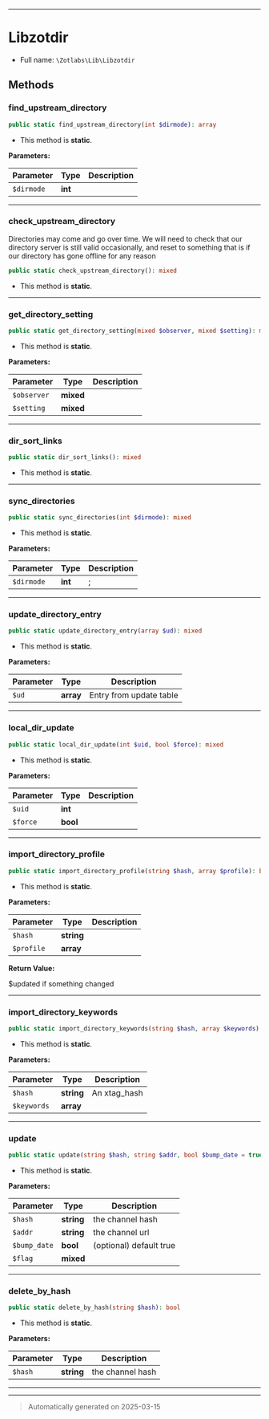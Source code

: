 ***

# Libzotdir





* Full name: `\Zotlabs\Lib\Libzotdir`




## Methods


### find_upstream_directory



```php
public static find_upstream_directory(int $dirmode): array
```



* This method is **static**.




**Parameters:**

| Parameter | Type | Description |
|-----------|------|-------------|
| `$dirmode` | **int** |  |





***

### check_upstream_directory

Directories may come and go over time. We will need to check that our
directory server is still valid occasionally, and reset to something that
is if our directory has gone offline for any reason

```php
public static check_upstream_directory(): mixed
```



* This method is **static**.








***

### get_directory_setting



```php
public static get_directory_setting(mixed $observer, mixed $setting): mixed
```



* This method is **static**.




**Parameters:**

| Parameter | Type | Description |
|-----------|------|-------------|
| `$observer` | **mixed** |  |
| `$setting` | **mixed** |  |





***

### dir_sort_links



```php
public static dir_sort_links(): mixed
```



* This method is **static**.








***

### sync_directories



```php
public static sync_directories(int $dirmode): mixed
```



* This method is **static**.




**Parameters:**

| Parameter | Type | Description |
|-----------|------|-------------|
| `$dirmode` | **int** | ; |





***

### update_directory_entry



```php
public static update_directory_entry(array $ud): mixed
```



* This method is **static**.




**Parameters:**

| Parameter | Type | Description |
|-----------|------|-------------|
| `$ud` | **array** | Entry from update table |





***

### local_dir_update



```php
public static local_dir_update(int $uid, bool $force): mixed
```



* This method is **static**.




**Parameters:**

| Parameter | Type | Description |
|-----------|------|-------------|
| `$uid` | **int** |  |
| `$force` | **bool** |  |





***

### import_directory_profile



```php
public static import_directory_profile(string $hash, array $profile): bool
```



* This method is **static**.




**Parameters:**

| Parameter | Type | Description |
|-----------|------|-------------|
| `$hash` | **string** |  |
| `$profile` | **array** |  |


**Return Value:**

$updated if something changed




***

### import_directory_keywords



```php
public static import_directory_keywords(string $hash, array $keywords): mixed
```



* This method is **static**.




**Parameters:**

| Parameter | Type | Description |
|-----------|------|-------------|
| `$hash` | **string** | An xtag_hash |
| `$keywords` | **array** |  |





***

### update



```php
public static update(string $hash, string $addr, bool $bump_date = true, mixed $flag = null): mixed
```



* This method is **static**.




**Parameters:**

| Parameter | Type | Description |
|-----------|------|-------------|
| `$hash` | **string** | the channel hash |
| `$addr` | **string** | the channel url |
| `$bump_date` | **bool** | (optional) default true |
| `$flag` | **mixed** |  |





***

### delete_by_hash



```php
public static delete_by_hash(string $hash): bool
```



* This method is **static**.




**Parameters:**

| Parameter | Type | Description |
|-----------|------|-------------|
| `$hash` | **string** | the channel hash |





***


***
> Automatically generated on 2025-03-15
